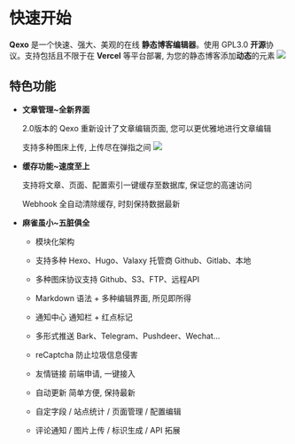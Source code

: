 # 快速开始
**Qexo** 是一个快速、强大、美观的在线 **静态博客编辑器**。使用 GPL3.0 **开源**协议。支持包括且不限于在 **Vercel** 等平台部署, 为您的静态博客添加**动态**的元素
![](https://pic.hipyt.cn/pic/2023/01/03/95f91b21132c3.png)
## 特色功能
- **文章管理~全新界面**

   2.0版本的 Qexo 重新设计了文章编辑页面, 您可以更优雅地进行文章编辑

   支持多种图床上传, 上传尽在弹指之间
![](https://pic.hipyt.cn/pic/2023/01/03/e27f93a7e8760.png)
- **缓存功能~速度至上**
  
   支持将文章、页面、配置索引一键缓存至数据库, 保证您的高速访问

   Webhook 全自动清除缓存, 时刻保持数据最新
- **麻雀虽小~五脏俱全**
   - 模块化架构
  
   - 支持多种 Hexo、Hugo、Valaxy 托管商 Github、Gitlab、本地
  
   - 多种图床协议支持 Github、S3、FTP、远程API
   
   - Markdown 语法 + 多种编辑界面, 所见即所得

   - 通知中心 通知栏 + 红点标记

   - 多形式推送 Bark、Telegram、Pushdeer、Wechat...

   - reCaptcha 防止垃圾信息侵害

   - 友情链接 前端申请, 一键接入

   - 自动更新 简单方便, 保持最新

   - 自定字段 / 站点统计 / 页面管理 / 配置编辑

   - 评论通知 / 图片上传 / 标识生成 / API 拓展
